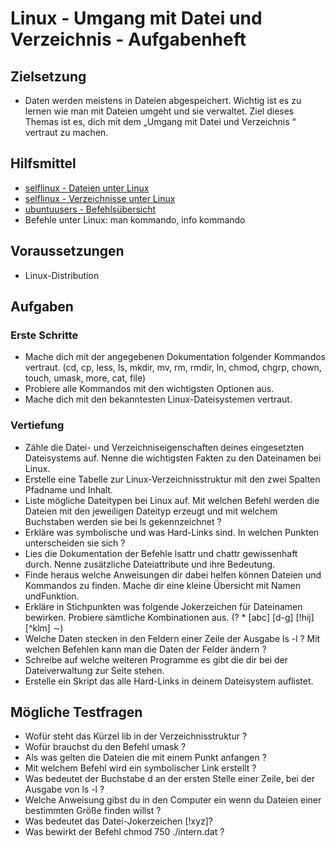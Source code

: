 # Linux - Umgang mit Datei und Verzeichnis - Aufgabenheft

## Zielsetzung

* Daten werden meistens in Dateien abgespeichert. Wichtig ist es zu lernen wie
man mit Dateien umgeht und sie verwaltet. Ziel dieses Themas ist es, dich mit
dem „Umgang mit Datei und Verzeichnis “ vertraut zu machen.


## Hilfsmittel

* [selflinux - Dateien unter Linux](http://www.selflinux.org/selflinux/html/dateien_unter_linux.html)
* [selflinux - Verzeichnisse unter Linux](http://www.selflinux.org/selflinux/html/verzeichnisse_unter_linux.html)
* [ubuntuusers - Befehlsübersicht](https://wiki.ubuntuusers.de/Shell/Befehls%C3%BCbersicht/)
* Befehle unter Linux: man kommando, info kommando


## Voraussetzungen

* Linux-Distribution


## Aufgaben

### Erste Schritte

* Mache dich mit der angegebenen Dokumentation folgender Kommandos vertraut. (cd, cp, less, ls, mkdir, mv, rm, rmdir, ln, chmod, chgrp, chown, touch, umask, more, cat, file)
* Probiere alle Kommandos mit den wichtigsten Optionen aus.
* Mache dich mit den bekanntesten Linux-Dateisystemen vertraut.


### Vertiefung

* Zähle die Datei- und Verzeichniseigenschaften deines eingesetzten Dateisystems auf. Nenne die wichtigsten Fakten zu den Dateinamen bei Linux.
* Erstelle eine Tabelle zur Linux-Verzeichnisstruktur mit den zwei Spalten Pfadname und Inhalt.
* Liste mögliche Dateitypen bei Linux auf. Mit welchen Befehl werden die Dateien mit den jeweiligen Dateityp erzeugt und mit welchem Buchstaben werden sie bei ls gekennzeichnet ?
* Erkläre was symbolische und was Hard-Links sind. In welchen Punkten unterscheiden sie sich ?
* Lies die Dokumentation der Befehle lsattr und chattr gewissenhaft durch. Nenne zusätzliche Dateiattribute und ihre Bedeutung.
* Finde heraus welche Anweisungen dir dabei helfen können Dateien und Kommandos zu finden. Mache dir eine kleine Übersicht mit Namen undFunktion.
* Erkläre in Stichpunkten was folgende Jokerzeichen für Dateinamen bewirken. Probiere sämtliche Kombinationen aus. (? * [abc] [d-g] [!hij] [^klm] ∼)
* Welche Daten stecken in den Feldern einer Zeile der Ausgabe ls -l ? Mit welchen Befehlen kann man die Daten der Felder ändern ?
* Schreibe auf welche weiteren Programme es gibt die dir bei der Dateiverwaltung zur Seite stehen.
* Erstelle ein Skript das alle Hard-Links in deinem Dateisystem auflistet.


## Mögliche Testfragen

* Wofür steht das Kürzel lib in der Verzeichnisstruktur ?
* Wofür brauchst du den Befehl umask ?
* Als was gelten die Dateien die mit einem Punkt anfangen ?
* Mit welchem Befehl wird ein symbolischer Link erstellt ?
* Was bedeutet der Buchstabe d an der ersten Stelle einer Zeile, bei der Ausgabe von ls -l ?
* Welche Anweisung gibst du in den Computer ein wenn du Dateien einer bestimmten Größe finden willst ?
* Was bedeutet das Datei-Jokerzeichen [!xyz]?
* Was bewirkt der Befehl chmod 750 ./intern.dat ?

